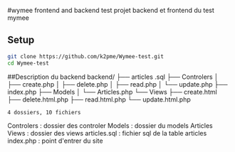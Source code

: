 #wymee frontend and backend test
projet backend et frontend du test mymee
## Setup

```bash
git clone https://github.com/k2pme/Wymee-test.git  
cd Wymee-test    
```

##Description du backend
    backend/
    ├── articles .sql
    ├── Controlers
    │   ├── create.php
    │   ├── delete.php
    │   ├── read.php
    │   └── update.php
    ├── index.php
    ├── Models
    │   └── Articles.php
    └── Views
        ├── create.html
        ├── delete.html.php
        ├── read.html.php
        └── update.html.php

    4 dossiers, 10 fichiers

Controlers : dossier des controler
Models : dossier du models Articles
Views : dossier des views
articles.sql : fichier sql de la table articles
index.php : point d'entrer du site